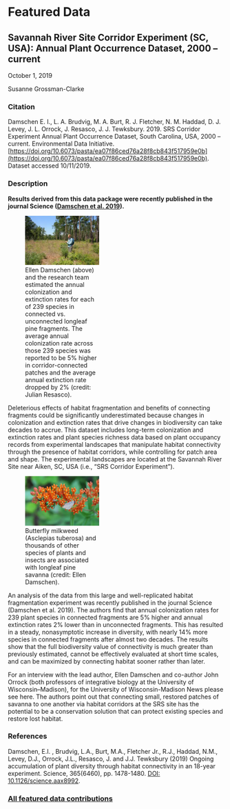 # Featured Data

## Savannah River Site Corridor Experiment (SC, USA): Annual Plant Occurrence Dataset, 2000 – current

October 1, 2019

Susanne Grossman-Clarke

### Citation

Damschen E. I., L. A. Brudvig, M. A. Burt, R. J. Fletcher, N. M. Haddad, D. J. Levey, J. L. Orrock, J. Resasco, J. J. Tewksbury. 2019. SRS Corridor Experiment Annual Plant Occurrence Dataset, South Carolina, USA, 2000 – current. Environmental Data Initiative. [https://doi.org/10.6073/pasta/ea07f86ced76a28f8cb843f517959e0b](https://doi.org/10.6073/pasta/ea07f86ced76a28f8cb843f517959e0b). Dataset accessed 10/11/2019.

### Description

**Results derived from this data package were recently published in the journal Science ([Damschen et al. 2019](https://science.sciencemag.org/content/365/6460/1478)).**

<div class="figure_featured" style="width: 50%;">
    <figure>
       <img src="/static/images/featured_data/damschen.png" alt="scientist in field with trees"/>
       <figcaption class="figure-caption">Ellen Damschen (above) and the research team estimated the annual colonization and extinction rates for each of 239 species in connected vs. unconnected longleaf pine fragments. The average annual colonization rate across those 239 species was reported to be 5% higher in corridor-connected patches and the average annual extinction rate dropped by 2% (credit: Julian Resasco).</figcaption>
    </figure>
</div>

Deleterious effects of habitat fragmentation and benefits of connecting fragments could be significantly underestimated because changes in colonization and extinction rates that drive changes in biodiversity can take decades to accrue. This dataset includes long-term colonization and extinction rates and plant species richness data based on plant occupancy records from experimental landscapes that manipulate habitat connectivity through the presence of habitat corridors, while controlling for patch area and shape. The experimental landscapes are located at the Savannah River Site near Aiken, SC, USA (i.e., “SRS Corridor Experiment”).

<div class="figure_featured" style="width: 50%;">
    <figure>
       <img id="pickme" src="/static/images/featured_data/butterfly-milkweed.png" alt="scientist in field with trees"/>
       <figcaption class="figure-caption">Butterfly milkweed (Asclepias tuberosa) and thousands of other species of plants and insects are associated with longleaf pine savanna (credit: Ellen Damschen).</figcaption>
    </figure>
</div>

An analysis of the data from this large and well-replicated habitat fragmentation experiment was recently published in the journal Science (Damschen et al. 2019). The authors find that annual colonization rates for 239 plant species in connected fragments are 5% higher and annual extinction rates 2% lower than in unconnected fragments. This has resulted in a steady, nonasymptotic increase in diversity, with nearly 14% more species in connected fragments after almost two decades. The results show that the full biodiversity value of connectivity is much greater than previously estimated, cannot be effectively evaluated at short time scales, and can be maximized by connecting habitat sooner rather than later.

For an interview with the lead author, Ellen Damschen and co-author John Orrock (both professors of integrative biology at the University of Wisconsin–Madison), for the University of Wisconsin-Madison News please see here. The authors point out that connecting small, restored patches of savanna to one another via habitat corridors at the SRS site has the potential to be a conservation solution that can protect existing species and restore lost habitat.

### References

Damschen, E.I. , Brudvig, L.A., Burt, M.A., Fletcher Jr., R.J., Haddad, N.M., Levey, D.J., Orrock, J.L., Resasco, J. and J.J. Tewksbury (2019) Ongoing accumulation of plant diversity through habitat connectivity in an 18-year experiment. Science, 365(6460), pp. 1478-1480. [DOI: 10.1126/science.aax8992](https://science.sciencemag.org/content/365/6460/1478).

### [All featured data contributions](/templates/featured_data/featured-grid)
